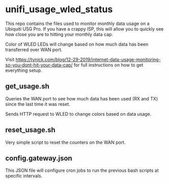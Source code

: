 # unifi_usage_wled_status

This repo contains the files used to monitor monthly data usage on a Ubiquiti USG Pro. If you have a crappy ISP, this will allow you to quickly see how close you are to hitting your monthly data cap.

Color of WLED LEDs will change based on how much data has been transferred over WAN port.

Visit https://tynick.com/blog/12-29-2019/internet-data-usage-monitoring-so-you-dont-hit-your-data-cap/ for full instructions on how to get everything setup.

## get_usage.sh

Queries the WAN port to see how much data has been used (RX and TX) since the last time it was reset.

Sends HTTP request to WLED to change colors based on data usage.

## reset_usage.sh

Very simple script to reset the counters on the WAN port.

## config.gateway.json

This JSON file will configure cron jobs to run the previous bash scripts at specific intervals.
